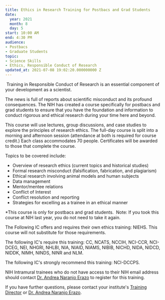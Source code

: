 ```yaml
---
title: Ethics in Research Training for Postbacs and Grad Students
date:
  year: 2021
  month: 8
  day: 5
start: 10:00 AM
end: 4:30 PM
audience:
- Postbacs
- Graduate Students
topic:
- Science Skills
- Ethics, Responsible Conduct of Research
updated_at: 2021-07-08 19:02:20.000000000 Z
---
```

 Training in Responsible Conduct of Research is an essential component
of your development as a scientist.

The news is full of reports about scientific misconduct and its profound
consequences. The NIH has created a course specifically for postbacs and
grad students to ensure that you have the foundation and information to
conduct rigorous and ethical research during your time here and beyond.

This course will use lectures, group discussions, and case studies to
explore the principles of research ethics. The full-day course is split
into a morning and afternoon session (attendance at both is required for
course credit.) Each class accommodates 70 people. Certificates will be
awarded to those that complete the course.

Topics to be covered include:

* Overview of research ethics (current topics and historical studies)
* Formal research misconduct (falsification, fabrication, and
  plagiarism)
* Ethical research involving animal models and human subjects
* Data management
* Mentor/mentee relations
* Conflict of Interest
* Conflict resolution and reporting
* Strategies for excelling as a trainee in an ethical manner

\*This course is only for postbacs and grad students.  Note: If you took
this course at NIH last year, you do not need to take it again.

The Following IC offers and requires their own ethics
training: NIEHS. This course will not substitute for those requirements.

The following IC\'s require this training: CC, NCATS, NCCIH, NCI-CCR,
NCI-DCEG, NEI, NHGRI, NHLBI, NIA, NIAID, NIAMS, NIBIB, NICHD, NIDA,
NIDCD, NIDDK, NIMH, NINDS, NINR and NLM. 

The following IC\'s strongly recommend this training: NCI-DCCPS.

NIH Intramural trainees who do not have access to their NIH email
address should contact [Dr. Andrea Naranjo
Erazo](mailto:andrea.naranjo-erazo@nih.gov) to register for this
training.

If you have further questions, please contact your
institute\'s [Training Director][1] or [Dr. Andrea Naranjo
Erazo](mailto:andrea.naranjo-erazo@nih.gov).



[1]: https://www.training.nih.gov/ic_contacts
